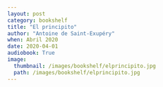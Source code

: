 ```yaml
---
layout: post
category: bookshelf
title: "El principito"
author: "Antoine de Saint-Exupéry"
when: Abril 2020
date: 2020-04-01
audiobook: True
image:
  thumbnail: /images/bookshelf/elprincipito.jpg
  path: /images/bookshelf/elprincipito.jpg
---
```

